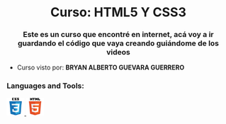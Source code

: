 <h1 align="center">Curso: HTML5 Y CSS3</h1>
<h3 align="center">Este es un curso que encontré en internet, acá voy a ir guardando el código que vaya creando guiándome de los videos</h3>

- Curso visto por: **BRYAN ALBERTO GUEVARA GUERRERO**

<h3 align="left">Languages and Tools:</h3>
<p align="left"> <a href="https://www.w3schools.com/css/" target="_blank" rel="noreferrer"> <img src="https://raw.githubusercontent.com/devicons/devicon/master/icons/css3/css3-original-wordmark.svg" alt="css3" width="40" height="40"/> </a> <a href="https://www.w3.org/html/" target="_blank" rel="noreferrer"> <img src="https://raw.githubusercontent.com/devicons/devicon/master/icons/html5/html5-original-wordmark.svg" alt="html5" width="40" height="40"/> </a> </p>
